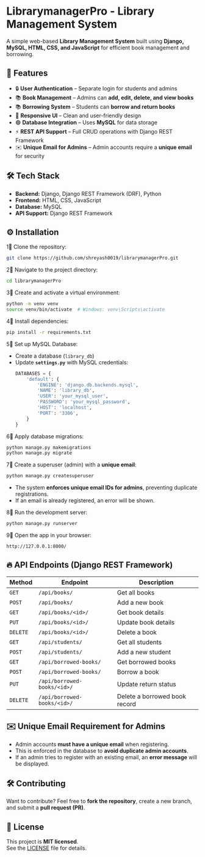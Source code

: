 # LibrarymanagerPro - Library Management System

A simple web-based **Library Management System** built using **Django, MySQL, HTML, CSS, and JavaScript** for efficient book management and borrowing.

## 🚀 Features

- 🔒 **User Authentication** – Separate login for students and admins  
- 📚 **Book Management** – Admins can **add, edit, delete, and view books**  
- 📚 **Borrowing System** – Students can **borrow and return books**  
- 🎨 **Responsive UI** – Clean and user-friendly design  
- 🟢 **Database Integration** – Uses **MySQL** for data storage  
- ⚡ **REST API Support** – Full CRUD operations with Django REST Framework  
- ✉️ **Unique Email for Admins** – Admin accounts require a **unique email** for security  

## 🛠️ Tech Stack

- **Backend:** Django, Django REST Framework (DRF), Python  
- **Frontend:** HTML, CSS, JavaScript  
- **Database:** MySQL  
- **API Support:** Django REST Framework  

## ⚙️ Installation

1⃣ Clone the repository:
```sh
git clone https://github.com/shreyash0019/librarymanagerPro.git
```

2⃣ Navigate to the project directory:
```sh
cd librarymanagerPro
```

3⃣ Create and activate a virtual environment:
```sh
python -m venv venv
source venv/bin/activate  # Windows: venv\Scripts\activate
```

4⃣ Install dependencies:
```sh
pip install -r requirements.txt
```

5⃣ Set up MySQL Database:
- Create a database (`library_db`)
- Update **`settings.py`** with MySQL credentials:
  ```python
  DATABASES = {
      'default': {
          'ENGINE': 'django.db.backends.mysql',
          'NAME': 'library_db',
          'USER': 'your_mysql_user',
          'PASSWORD': 'your_mysql_password',
          'HOST': 'localhost',
          'PORT': '3306',
      }
  }
  ```

6⃣ Apply database migrations:
```sh
python manage.py makemigrations
python manage.py migrate
```

7⃣ Create a superuser (admin) with a **unique email**:
```sh
python manage.py createsuperuser
```
- The system **enforces unique email IDs for admins**, preventing duplicate registrations.
- If an email is already registered, an error will be shown.

8⃣ Run the development server:
```sh
python manage.py runserver
```

9⃣ Open the app in your browser:
```
http://127.0.0.1:8000/
```

## 🔥 API Endpoints (Django REST Framework)

| Method | Endpoint | Description |
|--------|----------|-------------|
| `GET` | `/api/books/` | Get all books |
| `POST` | `/api/books/` | Add a new book |
| `GET` | `/api/books/<id>/` | Get book details |
| `PUT` | `/api/books/<id>/` | Update book details |
| `DELETE` | `/api/books/<id>/` | Delete a book |
| `GET` | `/api/students/` | Get all students |
| `POST` | `/api/students/` | Add a new student |
| `GET` | `/api/borrowed-books/` | Get borrowed books |
| `POST` | `/api/borrowed-books/` | Borrow a book |
| `PUT` | `/api/borrowed-books/<id>/` | Update return status |
| `DELETE` | `/api/borrowed-books/<id>/` | Delete a borrowed book record |

## ✉️ Unique Email Requirement for Admins
- Admin accounts **must have a unique email** when registering.  
- This is enforced in the database to **avoid duplicate admin accounts**.  
- If an admin tries to register with an existing email, an **error message** will be displayed.  


## 🛠 Contributing
Want to contribute? Feel free to **fork the repository**, create a new branch, and submit a **pull request (PR)**.  

## 🐝 License
This project is **MIT licensed**.  
See the [LICENSE](https://github.com/shreyash0019/librarymanagerPro/blob/master/MIT%20License) file for details.
